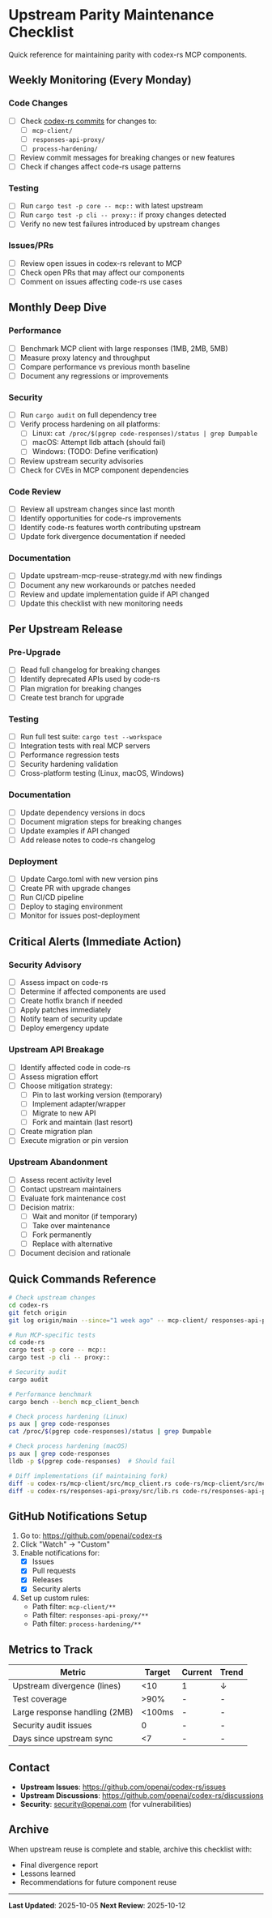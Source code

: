 # Upstream Parity Maintenance Checklist

Quick reference for maintaining parity with codex-rs MCP components.

## Weekly Monitoring (Every Monday)

### Code Changes
- [ ] Check [codex-rs commits](https://github.com/openai/codex-rs/commits/main) for changes to:
  - [ ] `mcp-client/`
  - [ ] `responses-api-proxy/`
  - [ ] `process-hardening/`
- [ ] Review commit messages for breaking changes or new features
- [ ] Check if changes affect code-rs usage patterns

### Testing
- [ ] Run `cargo test -p core -- mcp::` with latest upstream
- [ ] Run `cargo test -p cli -- proxy::` if proxy changes detected
- [ ] Verify no new test failures introduced by upstream changes

### Issues/PRs
- [ ] Review open issues in codex-rs relevant to MCP
- [ ] Check open PRs that may affect our components
- [ ] Comment on issues affecting code-rs use cases

## Monthly Deep Dive

### Performance
- [ ] Benchmark MCP client with large responses (1MB, 2MB, 5MB)
- [ ] Measure proxy latency and throughput
- [ ] Compare performance vs previous month baseline
- [ ] Document any regressions or improvements

### Security
- [ ] Run `cargo audit` on full dependency tree
- [ ] Verify process hardening on all platforms:
  - [ ] Linux: `cat /proc/$(pgrep code-responses)/status | grep Dumpable`
  - [ ] macOS: Attempt lldb attach (should fail)
  - [ ] Windows: (TODO: Define verification)
- [ ] Review upstream security advisories
- [ ] Check for CVEs in MCP component dependencies

### Code Review
- [ ] Review all upstream changes since last month
- [ ] Identify opportunities for code-rs improvements
- [ ] Identify code-rs features worth contributing upstream
- [ ] Update fork divergence documentation if needed

### Documentation
- [ ] Update upstream-mcp-reuse-strategy.md with new findings
- [ ] Document any new workarounds or patches needed
- [ ] Review and update implementation guide if API changed
- [ ] Update this checklist with new monitoring needs

## Per Upstream Release

### Pre-Upgrade
- [ ] Read full changelog for breaking changes
- [ ] Identify deprecated APIs used by code-rs
- [ ] Plan migration for breaking changes
- [ ] Create test branch for upgrade

### Testing
- [ ] Run full test suite: `cargo test --workspace`
- [ ] Integration tests with real MCP servers
- [ ] Performance regression tests
- [ ] Security hardening validation
- [ ] Cross-platform testing (Linux, macOS, Windows)

### Documentation
- [ ] Update dependency versions in docs
- [ ] Document migration steps for breaking changes
- [ ] Update examples if API changed
- [ ] Add release notes to code-rs changelog

### Deployment
- [ ] Update Cargo.toml with new version pins
- [ ] Create PR with upgrade changes
- [ ] Run CI/CD pipeline
- [ ] Deploy to staging environment
- [ ] Monitor for issues post-deployment

## Critical Alerts (Immediate Action)

### Security Advisory
- [ ] Assess impact on code-rs
- [ ] Determine if affected components are used
- [ ] Create hotfix branch if needed
- [ ] Apply patches immediately
- [ ] Notify team of security update
- [ ] Deploy emergency update

### Upstream API Breakage
- [ ] Identify affected code in code-rs
- [ ] Assess migration effort
- [ ] Choose mitigation strategy:
  - [ ] Pin to last working version (temporary)
  - [ ] Implement adapter/wrapper
  - [ ] Migrate to new API
  - [ ] Fork and maintain (last resort)
- [ ] Create migration plan
- [ ] Execute migration or pin version

### Upstream Abandonment
- [ ] Assess recent activity level
- [ ] Contact upstream maintainers
- [ ] Evaluate fork maintenance cost
- [ ] Decision matrix:
  - [ ] Wait and monitor (if temporary)
  - [ ] Take over maintenance
  - [ ] Fork permanently
  - [ ] Replace with alternative
- [ ] Document decision and rationale

## Quick Commands Reference

```bash
# Check upstream changes
cd codex-rs
git fetch origin
git log origin/main --since="1 week ago" -- mcp-client/ responses-api-proxy/ process-hardening/

# Run MCP-specific tests
cd code-rs
cargo test -p core -- mcp::
cargo test -p cli -- proxy::

# Security audit
cargo audit

# Performance benchmark
cargo bench --bench mcp_client_bench

# Check process hardening (Linux)
ps aux | grep code-responses
cat /proc/$(pgrep code-responses)/status | grep Dumpable

# Check process hardening (macOS)
ps aux | grep code-responses
lldb -p $(pgrep code-responses)  # Should fail

# Diff implementations (if maintaining fork)
diff -u codex-rs/mcp-client/src/mcp_client.rs code-rs/mcp-client/src/mcp_client.rs
diff -u codex-rs/responses-api-proxy/src/lib.rs code-rs/responses-api-proxy/src/lib.rs
```

## GitHub Notifications Setup

1. Go to: https://github.com/openai/codex-rs
2. Click "Watch" → "Custom"
3. Enable notifications for:
   - [x] Issues
   - [x] Pull requests
   - [x] Releases
   - [x] Security alerts
4. Set up custom rules:
   - Path filter: `mcp-client/**`
   - Path filter: `responses-api-proxy/**`
   - Path filter: `process-hardening/**`

## Metrics to Track

| Metric | Target | Current | Trend |
|--------|--------|---------|-------|
| Upstream divergence (lines) | <10 | 1 | ↓ |
| Test coverage | >90% | - | - |
| Large response handling (2MB) | <100ms | - | - |
| Security audit issues | 0 | - | - |
| Days since upstream sync | <7 | - | - |

## Contact

- **Upstream Issues**: https://github.com/openai/codex-rs/issues
- **Upstream Discussions**: https://github.com/openai/codex-rs/discussions
- **Security**: security@openai.com (for vulnerabilities)

## Archive

When upstream reuse is complete and stable, archive this checklist with:
- Final divergence report
- Lessons learned
- Recommendations for future component reuse

---

**Last Updated**: 2025-10-05
**Next Review**: 2025-10-12

